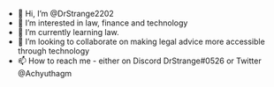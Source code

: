 - 👋 Hi, I’m @DrStrange2202
- 👀 I’m interested in law, finance and technology
- 🌱 I’m currently learning law.
- 💞️ I’m looking to collaborate on making legal advice more accessible through technology
- 📫 How to reach me - either on Discord DrStrange#0526 or Twitter @Achyuthagm

<!---
DrStrange2202/DrStrange2202 is a ✨ special ✨ repository because its `README.md` (this file) appears on your GitHub profile.
You can click the Preview link to take a look at your changes.
--->
